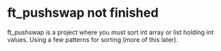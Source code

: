 # ft_pushswap not finished

  ft_pushswap is a project where you must sort int array or list holding int values.
  Using a few patterns for sorting (more of this later). 

